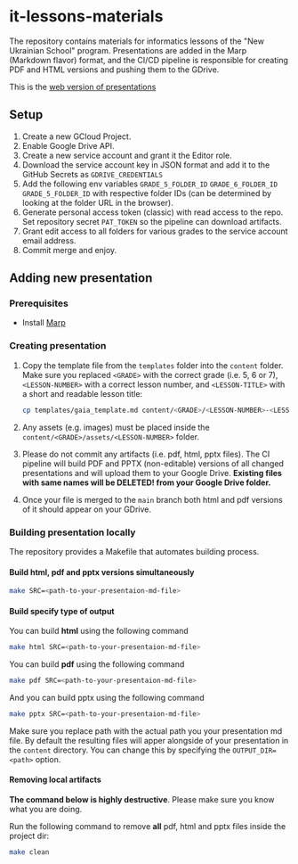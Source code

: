 # it-lessons-materials

The repository contains materials for informatics lessons of the "New Ukrainian School" program.
Presentations are added in the Marp (Markdown flavor) format, and the CI/CD pipeline is responsible for creating PDF and HTML versions and pushing them to the GDrive.

This is the [web version of presentations](https://ysenko.github.io/it-lessons-materials/index.html)

## Setup

1. Create a new GCloud Project.
2. Enable Google Drive API.
3. Create a new service account and grant it the Editor role.
4. Download the service account key in JSON format and add it to the GitHub Secrets as `GDRIVE_CREDENTIALS`
5. Add the following env variables `GRADE_5_FOLDER_ID`  `GRADE_6_FOLDER_ID` `GRADE_5_FOLDER_ID` with respective folder IDs (can be determined by looking at the folder URL in the browser).
6. Generate personal access token (classic) with read access to the repo. Set repository secret `PAT_TOKEN` so the pipeline can download artifacts.
7. Grant edit access to all folders for various grades to the service account email address.
8. Commit merge and enjoy.

## Adding new presentation

### Prerequisites

- Install [Marp](https://marp.app/)

### Creating presentation

1. Copy the template file from the `templates` folder into the `content` folder.
   Make sure you replaced `<GRADE>` with the correct grade (i.e. 5, 6 or 7), `<LESSON-NUMBER>` with a correct lesson number, and `<LESSON-TITLE>` with a short and readable lesson title:

   ```sh
   cp templates/gaia_template.md content/<GRADE>/<LESSON-NUMBER>-<LESSON-TITLE>.md
   ```

2. Any assets (e.g. images) must be placed inside the `content/<GRADE>/assets/<LESSON-NUMBER>` folder.

3. Please do not commit any artifacts (i.e. pdf, html, pptx files). The CI pipeline will build PDF and PPTX (non-editable) versions of all changed presentations and will upload them to your Google Drive. **Existing files with same names will be DELETED! from your Google Drive folder.**

4. Once your file is merged to the `main` branch both html and pdf versions of it should appear on your GDrive.

### Building presentation locally

The repository provides a Makefile that automates building process.

#### Build html, pdf and pptx versions simultaneously

```sh
make SRC=<path-to-your-presentaion-md-file>
```

#### Build specify type of output

You can build **html** using the following command

```sh
make html SRC=<path-to-your-presentaion-md-file>
```

You can build **pdf** using the following command

```sh
make pdf SRC=<path-to-your-presentaion-md-file>
```

And you can build pptx using the following command

```sh
make pptx SRC=<path-to-your-presentaion-md-file>
```

Make sure you replace path with the actual path you your presentation md file.
By default the resulting files will apper alongside of your presentation in the `content` directory. You can change this by specifying the `OUTPUT_DIR=<path>` option.

#### Removing local artifacts

**The command below is highly destructive**. Please make sure you know what you are doing.

Run the following command to remove **all** pdf, html and pptx files inside the project dir:

```sh
make clean
```
